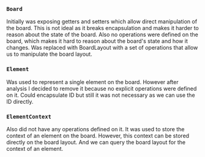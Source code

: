 ### `Board`

Initially was exposing getters and setters which allow direct manipulation of the board. This is not ideal as it breaks encapsulation and makes it harder to reason about the state of the board.
Also no operations were defined on the board, which makes it hard to reason about the board's state and how it changes. Was replaced with BoardLayout with a
set of operations that allow us to manipulate the board layout.

### `Element`

Was used to represent a single element on the board. However after analysis I decided to remove it because no explicit operations were defined on it.
Could encapsulate ID but still it was not necessary as we can use the ID directly.

### `ElementContext`

Also did not have any operations defined on it. It was used to store the context of an element on the board. However, this context can be stored directly on the board layout.
And we can query the board layout for the context of an element.